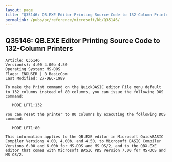 ```yaml
---
layout: page
title: "Q35146: QB.EXE Editor Printing Source Code to 132-Column Printers"
permalink: /pubs/pc/reference/microsoft/kb/Q35146/
---
```


## Q35146: QB.EXE Editor Printing Source Code to 132-Column Printers

	Article: Q35146
	Version(s): 4.00 4.00b 4.50
	Operating System: MS-DOS
	Flags: ENDUSER | B_BasicCom
	Last Modified: 27-DEC-1989
	
	To make the Print command on the QuickBASIC editor File menu default
	to 132 columns instead of 80 columns, you can issue the following DOS
	command:
	
	   MODE LPT1:132
	
	You can reset the printer to 80 columns by executing the following DOS
	command:
	
	   MODE LPT1:80
	
	This information applies to the QB.EXE editor in Microsoft QuickBASIC
	Compiler Versions 4.00, 4.00b, and 4.50, to Microsoft BASIC Compiler
	Versions 6.00 and 6.00b for MS-DOS and MS OS/2, and to the QBX.EXE
	editor that comes with Microsoft BASIC PDS Version 7.00 for MS-DOS and
	MS OS/2.
